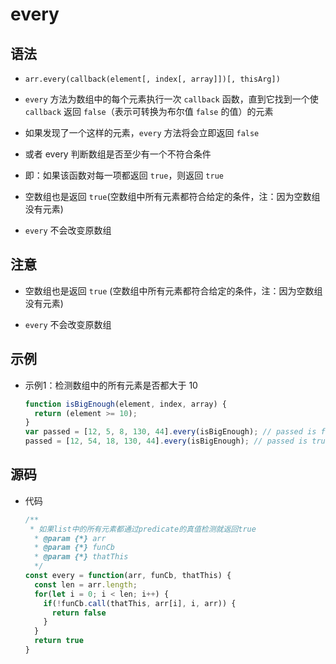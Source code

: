 # every

## 语法

+ `arr.every(callback(element[, index[, array]])[, thisArg])`

+ `every` 方法为数组中的每个元素执行一次 `callback` 函数，直到它找到一个使 `callback` 返回 `false`（表示可转换为布尔值 `false` 的值）的元素
+ 如果发现了一个这样的元素，`every` 方法将会立即返回 `false`
+ 或者 every 判断数组是否至少有一个不符合条件

+ 即：如果该函数对每一项都返回 `true`，则返回 `true`

+ 空数组也是返回 `true`(空数组中所有元素都符合给定的条件，注：因为空数组没有元素)

+ `every` 不会改变原数组

## 注意

+ 空数组也是返回 `true` (空数组中所有元素都符合给定的条件，注：因为空数组没有元素)

+ `every` 不会改变原数组

## 示例

+ 示例1：检测数组中的所有元素是否都大于 10

  ```js
  function isBigEnough(element, index, array) {
    return (element >= 10);
  }
  var passed = [12, 5, 8, 130, 44].every(isBigEnough); // passed is false
  passed = [12, 54, 18, 130, 44].every(isBigEnough); // passed is true
  ```

## 源码

+ 代码

  ```js
  /**
   * 如果list中的所有元素都通过predicate的真值检测就返回true
    * @param {*} arr
    * @param {*} funCb
    * @param {*} thatThis
    */
  const every = function(arr, funCb, thatThis) {
    const len = arr.length;
    for(let i = 0; i < len; i++) {
      if(!funCb.call(thatThis, arr[i], i, arr)) {
        return false
      }
    }
    return true
  }
  ```
